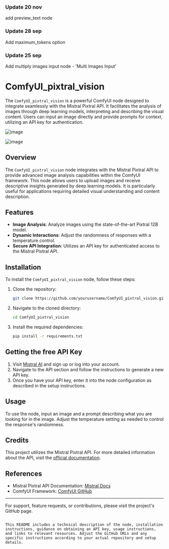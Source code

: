 ### Update 20 nov

add preview_text node

### Update 28 sep

Add maximum_tokens option

### Update 25 sep

Add multiply images input node - 'Multi Images Input'

# ComfyUI_pixtral_vision
The `ComfyUI_pixtral_vision` is a powerful ComfyUI node designed to integrate seamlessly with the Mistral Pixtral API. It facilitates the analysis of images through deep learning models, interpreting and describing the visual content. Users can input an image directly and provide prompts for context, utilizing an API key for authentication. 

![image](https://github.com/user-attachments/assets/44b5786c-bb5f-411e-ac93-3d9999ea8737)

![image](https://github.com/user-attachments/assets/6f9ab1e9-d717-4029-a558-379a035ae13e)


## Overview
The `ComfyUI_pixtral_vision` node integrates with the Mistral Pixtral API to provide advanced image analysis capabilities within the ComfyUI framework. This node allows users to upload images and receive descriptive insights generated by deep learning models. It is particularly useful for applications requiring detailed visual understanding and content description.

## Features
- **Image Analysis**: Analyze images using the state-of-the-art Pixtral 12B model.
- **Dynamic Interactions**: Adjust the randomness of responses with a temperature control.
- **Secure API Integration**: Utilizes an API key for authenticated access to the Mistral Pixtral API.

## Installation
To install the `ComfyUI_pixtral_vision` node, follow these steps:

1. Clone the repository:
   ```bash
   git clone https://github.com/yourusername/ComfyUI_pixtral_vision.git
   ```
2. Navigate to the cloned directory:
   ```bash
   cd ComfyUI_pixtral_vision
   ```
3. Install the required dependencies:
   ```bash
   pip install -r requirements.txt
   ```

## Getting the free API Key
1. Visit [Mistral AI](https://mistral.ai/) and sign up or log into your account.
2. Navigate to the API section and follow the instructions to generate a new API key.
3. Once you have your API key, enter it into the node configuration as described in the setup instructions.

## Usage
To use the node, input an image and a prompt describing what you are looking for in the image. Adjust the temperature setting as needed to control the response's randomness.

## Credits
This project utilizes the Mistral Pixtral API. For more detailed information about the API, visit the [official documentation](https://docs.mistral.ai/).

## References
- Mistral Pixtral API Documentation: [Mistral Docs](https://docs.mistral.ai/)
- ComfyUI Framework: [ComfyUI GitHub](https://github.com/Comfy-Org/ComfyUI)

---

For support, feature requests, or contributions, please visit the project's GitHub page.
```

This README includes a technical description of the node, installation instructions, guidance on obtaining an API key, usage instructions, and links to relevant resources. Adjust the GitHub URLs and any specific instructions according to your actual repository and setup details.
